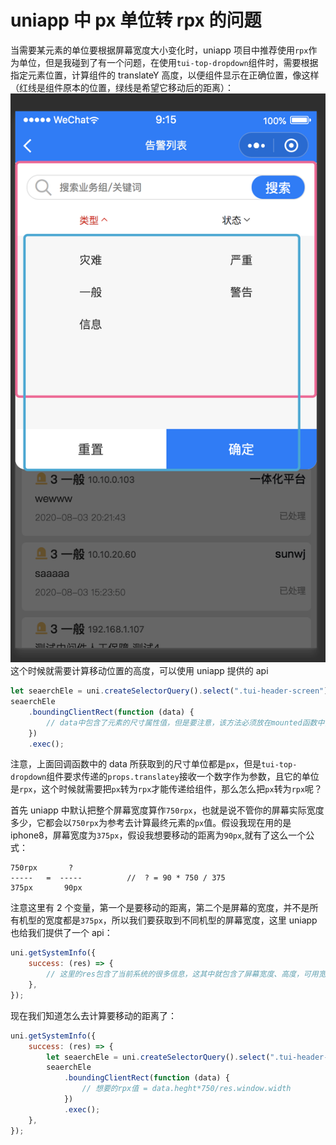 <!-- Date: 2020-08-12 15:16:11 -->

# uniapp 中 px 单位转 rpx 的问题

当需要某元素的单位要根据屏幕宽度大小变化时，uniapp 项目中推荐使用`rpx`作为单位，但是我碰到了有一个问题，在使用`tui-top-dropdown`组件时，需要根据指定元素位置，计算组件的 translateY 高度，以便组件显示在正确位置，像这样（红线是组件原本的位置，绿线是希望它移动后的距离）：
![](./images/01.png)
这个时候就需要计算移动位置的高度，可以使用 uniapp 提供的 api

```js
let seaerchEle = uni.createSelectorQuery().select(".tui-header-screen");
seaerchEle
    .boundingClientRect(function (data) {
        // data中包含了元素的尺寸属性值，但是要注意，该方法必须放在mounted函数中，才能正确获取
    })
    .exec();
```

注意，上面回调函数中的 data 所获取到的尺寸单位都是`px`，但是`tui-top-dropdown`组件要求传递的`props.translatey`接收一个数字作为参数，且它的单位是`rpx`，这个时候就需要把`px`转为`rpx`才能传递给组件，那么怎么把`px`转为`rpx`呢？

首先 uniapp 中默认把整个屏幕宽度算作`750rpx`，也就是说不管你的屏幕实际宽度多少，它都会以`750rpx`为参考去计算最终元素的`px`值。假设我现在用的是 iphone8，屏幕宽度为`375px`，假设我想要移动的距离为`90px`,就有了这么一个公式：

```
750rpx       ?
-----   =  -----          //  ? = 90 * 750 / 375
375px       90px
```

注意这里有 2 个变量，第一个是要移动的距离，第二个是屏幕的宽度，并不是所有机型的宽度都是`375px`，所以我们要获取到不同机型的屏幕宽度，这里 uniapp 也给我们提供了一个 api：

```js
uni.getSystemInfo({
    success: (res) => {
        // 这里的res包含了当前系统的很多信息，这其中就包含了屏幕宽度、高度，可用宽度、高度等尺寸
    },
});
```

现在我们知道怎么去计算要移动的距离了：

```js
uni.getSystemInfo({
    success: (res) => {
        let seaerchEle = uni.createSelectorQuery().select(".tui-header-screen");
        seaerchEle
            .boundingClientRect(function (data) {
                // 想要的rpx值 = data.heght*750/res.window.width
            })
            .exec();
    },
});
```
